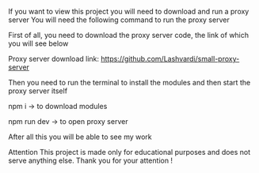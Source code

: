 If you want to view this project you will need to download and run a proxy server 
You will need the following command to run the proxy server 

First of all, you need to download the proxy server code, the link of which you will see below

Proxy server download link: https://github.com/Lashvardi/small-proxy-server

Then you need to run the terminal to install the modules and then start the proxy server itself

npm i -> to download modules 

npm run dev -> to open proxy server 

After all this you will be able to see my work 

Attention This project is made only for educational purposes and does not serve anything else. Thank you for your attention !
